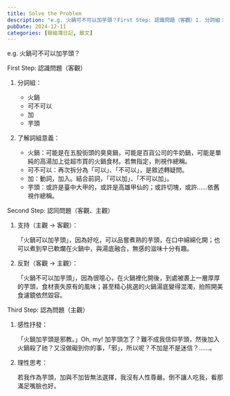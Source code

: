 ```yaml
---
title: Solve the Problem
description: "e.g. 火鍋可不可以加芋頭？First Step: 認識問題（客觀）1. 分詞組：火鍋、可不可以、加、芋頭 2. 了解詞組意義：火鍋：可能是在五股街頭的臭臭鍋，可能是百貨公司的牛奶鍋，可能是單純的高……"
pubDate: 2024-12-11
categories: [聯絡簿日記, 散文]
---
```


e.g. 火鍋可不可以加芋頭？

First Step: 認識問題（客觀）

1. 分詞組：

    - 火鍋
    - 可不可以
    - 加
    - 芋頭

2. 了解詞組意義：

    - 火鍋：可能是在五股街頭的臭臭鍋，可能是百貨公司的牛奶鍋，可能是單純的高湯加上從超市買的火鍋食材。若無指定，則視作總稱。
    - 可不可以：再次拆分為「可以」、「不可以」，是敘述轉疑問。
    - 加：動詞，加入。結合前詞，「可以加」、「不可以加」。
    - 芋頭：或許是臺中大甲的，或許是高雄甲仙的；或許切塊，或許……依舊視作總稱。

Second Step: 認同問題（客觀、主觀）

1. 支持（主觀 → 客觀）：

	「火鍋可以加芋頭」，因為好吃，可以品嘗煮熟的芋頭，在口中綿綿化開；也可以煮到早已軟爛在火鍋中，與湯底融合，無感的滋味十分有趣。

2. 反對（客觀 → 主觀）：

	「火鍋不可以加芋頭」，因為很噁心，在火鍋裡化開後，到處被裹上一層厚厚的芋頭，食材喪失原有的風味；甚至精心挑選的火鍋湯底變得混濁，拍照開美食濾鏡依然毀容。

Third Step: 認為問題（主觀）

1. 感性抒發：

	「火鍋加芋頭是邪教。」Oh, my! 加芋頭怎了？難不成我信仰芋頭，然後加入火鍋殺了祂？又沒做礙到你的事，「邪」，所以呢？不加是不是迷信？……。

2. 理性思考：

	若我作為芋頭，加與不加皆無法選擇，我沒有人性尊嚴。倒不讓人吃我，看那滿足嘴臉也好。
